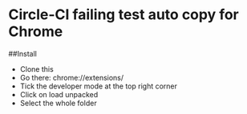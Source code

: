 # Circle-CI failing test auto copy for Chrome

##Install
- Clone this
- Go there: chrome://extensions/
- Tick the developer mode at the top right corner
- Click on load unpacked
- Select the whole folder
